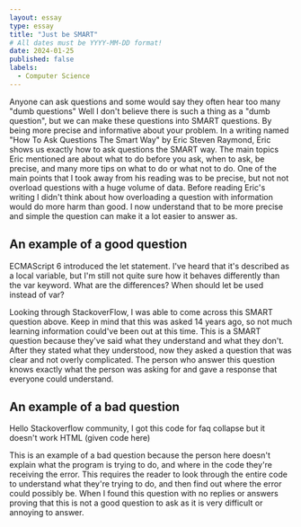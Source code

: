 ```yaml
---
layout: essay
type: essay
title: "Just be SMART"
# All dates must be YYYY-MM-DD format!
date: 2024-01-25
published: false
labels:
  - Computer Science
---
```


  Anyone can ask questions and some would say they often hear too many "dumb questions" Well I don't believe there is such a thing as a "dumb question", but we can make these questions into SMART questions. By being more precise and informative about your problem. In a writing  named "How To Ask Questions The 
  Smart Way" by Eric Steven Raymond, Eric shows us exactly how to ask questions the SMART way. The main topics Eric mentioned are about what to do before you ask, when to ask, be precise, and many more tips on what to do or what not to do. One of the main points that I took away from his reading was to be precise, 
  but not not overload questions with a huge volume of data. Before reading Eric's writing I didn't think about how overloading a question with information would do more harm than good. I now understand that to be more precise and simple the question can make it a lot easier to answer as. 

## An example of a good question
  
  ECMAScript 6 introduced the let statement.
  I've heard that it's described as a local variable, but I'm still not quite sure how it behaves differently than the var keyword.
  What are the differences? When should let be used instead of var?

  Looking through StackoverFlow, I was able to come across this SMART question above. Keep in mind that this was asked 14 years ago, so not much learning information could've been out at this time. This is a SMART question because they've said what they understand and what they don't. After they stated what they understood, now they asked a question that was clear and not overly complicated. The person who answer this question knows
  exactly what the person was asking for and gave a response that everyone could understand.

## An example of a bad question

  Hello Stackoverflow community, I got this code for faq collapse but it doesn't work
  HTML
  (given code here)
  
  This is an example of a bad question because the person here doesn't explain what the program is trying to do, and where in the code they're receiving the error. This requires the reader to look through the entire code to understand what they're trying to do, and then find out where the error could possibly be. When 
  I found this question with no replies or answers proving that this is not a good question to ask as it is very difficult or annoying to answer.
  
  

  
